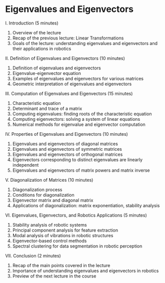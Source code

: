 # Eigenvalues and Eigenvectors

I. Introduction (5 minutes)

1. Overview of the lecture
1. Recap of the previous lecture: Linear Transformations
1. Goals of the lecture: understanding eigenvalues and eigenvectors and their applications in robotics

II. Definition of Eigenvalues and Eigenvectors (10 minutes)

1. Definition of eigenvalues and eigenvectors
1. Eigenvalue-eigenvector equation
1. Examples of eigenvalues and eigenvectors for various matrices
1. Geometric interpretation of eigenvalues and eigenvectors

III. Computation of Eigenvalues and Eigenvectors (15 minutes)

1. Characteristic equation
1. Determinant and trace of a matrix
1. Computing eigenvalues: finding roots of the characteristic equation
1. Computing eigenvectors: solving a system of linear equations
1. Numerical methods for eigenvalue and eigenvector computation

IV. Properties of Eigenvalues and Eigenvectors (10 minutes)

1. Eigenvalues and eigenvectors of diagonal matrices
1. Eigenvalues and eigenvectors of symmetric matrices
1. Eigenvalues and eigenvectors of orthogonal matrices
1. Eigenvectors corresponding to distinct eigenvalues are linearly independent
1. Eigenvalues and eigenvectors of matrix powers and matrix inverse

V. Diagonalization of Matrices (10 minutes)

1. Diagonalization process
1. Conditions for diagonalization
1. Eigenvector matrix and diagonal matrix
1. Applications of diagonalization: matrix exponentiation, stability analysis

VI. Eigenvalues, Eigenvectors, and Robotics Applications (5 minutes)

1. Stability analysis of robotic systems
1. Principal component analysis for feature extraction
1. Modal analysis of vibrations in robotic structures
1. Eigenvector-based control methods
1. Spectral clustering for data segmentation in robotic perception

VII. Conclusion (2 minutes)

1. Recap of the main points covered in the lecture
1. Importance of understanding eigenvalues and eigenvectors in robotics
1. Preview of the next lecture in the course
